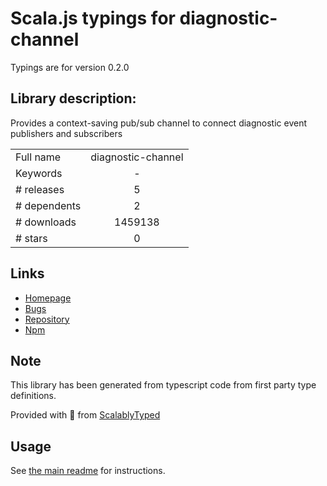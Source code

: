 
# Scala.js typings for diagnostic-channel

Typings are for version 0.2.0

## Library description:
Provides a context-saving pub/sub channel to connect diagnostic event publishers and subscribers

|                    |                 |
| ------------------ | :-------------: |
| Full name          | diagnostic-channel |
| Keywords           | - |
| # releases         | 5 |
| # dependents       | 2 |
| # downloads        | 1459138 |
| # stars            | 0 |

## Links
- [Homepage](https://github.com/Microsoft/node-diagnostic-channel)
- [Bugs](https://github.com/Microsoft/node-diagnostic-channel/issues)
- [Repository](https://github.com/Microsoft/node-diagnostic-channel)
- [Npm](https://www.npmjs.com/package/diagnostic-channel)
    


## Note
This library has been generated from typescript code from first party type definitions.

Provided with :purple_heart: from [ScalablyTyped](https://github.com/oyvindberg/ScalablyTyped)

## Usage
See [the main readme](../../readme.md) for instructions.



